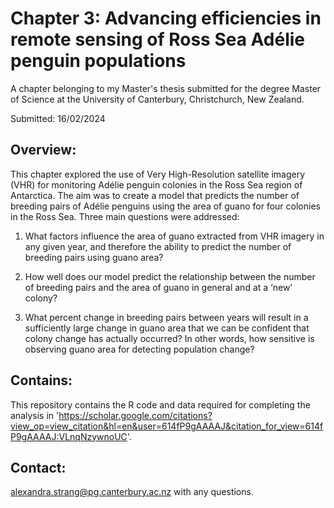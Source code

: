 # Chapter 3: Advancing efficiencies in remote sensing of Ross Sea Adélie penguin populations
A chapter belonging to my Master's thesis submitted for the degree Master of Science at the University of Canterbury, Christchurch, New Zealand. 

Submitted: 16/02/2024

## Overview:
This chapter explored the use of Very High-Resolution satellite imagery (VHR) for monitoring Adélie penguin colonies in the Ross Sea region of Antarctica. The aim was to create a model that predicts the number of breeding pairs of Adélie penguins using the area of guano for four colonies in the Ross Sea. Three main questions were addressed: 

  1) What factors influence the area of guano extracted from VHR imagery in any given year, and therefore the ability to predict the number of breeding pairs using       guano area?

  2) How well does our model predict the relationship between the number of breeding pairs and the area of guano in general and at a ‘new’ colony?

  3) What percent change in breeding pairs between years will result in a sufficiently large change in guano area that we can be confident that colony change has        actually occurred? In other words, how sensitive is observing guano area for detecting population change?

## Contains:
This repository contains the R code and data required for completing the analysis in 'https://scholar.google.com/citations?view_op=view_citation&hl=en&user=614fP9gAAAAJ&citation_for_view=614fP9gAAAAJ:VLnqNzywnoUC'.

## Contact:
alexandra.strang@pg.canterbury.ac.nz with any questions.
